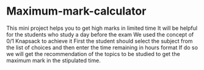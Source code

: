 # Maximum-mark-calculator
This mini project helps you to get high marks in limited time
It will be helpful for the students who study a day before the exam 
We used the concept of 0/1 Knapsack to achieve it
First the student should select the subject from the list of choices and then enter the time remaining in hours format
If do so we will get the recommendation of the topics to be studied to get the maximum mark in the stipulated time.
